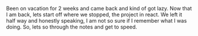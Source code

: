 Been on vacation for 2 weeks and came back and kind of got lazy. Now that I am back, lets start off where we stopped, the project in react. We left it half way and honestly speaking, I am not so sure if I remember what I was doing. So, lets so through the notes and get to speed.